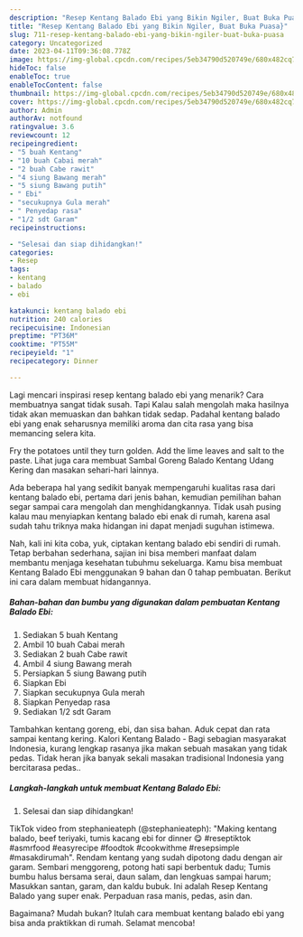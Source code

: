 ```yaml
---
description: "Resep Kentang Balado Ebi yang Bikin Ngiler, Buat Buka Puasa}"
title: "Resep Kentang Balado Ebi yang Bikin Ngiler, Buat Buka Puasa}"
slug: 711-resep-kentang-balado-ebi-yang-bikin-ngiler-buat-buka-puasa
category: Uncategorized
date: 2023-04-11T09:36:08.778Z
image: https://img-global.cpcdn.com/recipes/5eb34790d520749e/680x482cq70/kentang-balado-ebi-foto-resep-utama.jpg
hideToc: false
enableToc: true
enableTocContent: false
thumbnail: https://img-global.cpcdn.com/recipes/5eb34790d520749e/680x482cq70/kentang-balado-ebi-foto-resep-utama.jpg
cover: https://img-global.cpcdn.com/recipes/5eb34790d520749e/680x482cq70/kentang-balado-ebi-foto-resep-utama.jpg
author: Admin
authorAv: notfound
ratingvalue: 3.6
reviewcount: 12
recipeingredient:
- "5 buah Kentang"
- "10 buah Cabai merah"
- "2 buah Cabe rawit"
- "4 siung Bawang merah"
- "5 siung Bawang putih"
- " Ebi"
- "secukupnya Gula merah"
- " Penyedap rasa"
- "1/2 sdt Garam"
recipeinstructions:

- "Selesai dan siap dihidangkan!"
categories:
- Resep
tags:
- kentang
- balado
- ebi

katakunci: kentang balado ebi 
nutrition: 240 calories
recipecuisine: Indonesian
preptime: "PT36M"
cooktime: "PT55M"
recipeyield: "1"
recipecategory: Dinner

---
```



Lagi mencari inspirasi resep kentang balado ebi yang menarik? Cara membuatnya sangat tidak susah. Tapi Kalau salah mengolah maka hasilnya tidak akan memuaskan dan bahkan tidak sedap. Padahal kentang balado ebi yang enak seharusnya memiliki aroma dan cita rasa yang bisa memancing selera kita.


Fry the potatoes until they turn golden. Add the lime leaves and salt to the paste. Lihat juga cara membuat Sambal Goreng Balado Kentang Udang Kering dan masakan sehari-hari lainnya.

Ada beberapa hal yang sedikit banyak mempengaruhi kualitas rasa dari kentang balado ebi, pertama dari jenis bahan, kemudian pemilihan bahan segar sampai cara mengolah dan menghidangkannya. Tidak usah pusing kalau mau menyiapkan kentang balado ebi enak di rumah, karena asal sudah tahu triknya maka hidangan ini dapat menjadi suguhan istimewa.


Nah, kali ini kita coba, yuk, ciptakan kentang balado ebi sendiri di rumah. Tetap berbahan sederhana, sajian ini bisa memberi manfaat dalam membantu menjaga kesehatan tubuhmu sekeluarga. Kamu bisa membuat Kentang Balado Ebi menggunakan 9 bahan dan 0 tahap pembuatan. Berikut ini cara dalam membuat hidangannya.

<!--inarticleads1-->

##### Bahan-bahan dan bumbu yang digunakan dalam pembuatan Kentang Balado Ebi:

1. Sediakan 5 buah Kentang
1. Ambil 10 buah Cabai merah
1. Sediakan 2 buah Cabe rawit
1. Ambil 4 siung Bawang merah
1. Persiapkan 5 siung Bawang putih
1. Siapkan  Ebi
1. Siapkan secukupnya Gula merah
1. Siapkan  Penyedap rasa
1. Sediakan 1/2 sdt Garam


Tambahkan kentang goreng, ebi, dan sisa bahan. Aduk cepat dan rata sampai kentang kering. Kalori Kentang Balado - Bagi sebagian masyarakat Indonesia, kurang lengkap rasanya jika makan sebuah masakan yang tidak pedas. Tidak heran jika banyak sekali masakan tradisional Indonesia yang bercitarasa pedas.. 

<!--inarticleads2-->

##### Langkah-langkah untuk membuat Kentang Balado Ebi:


1. Selesai dan siap dihidangkan!

TikTok video from stephanieateph (@stephanieateph): &#34;Making kentang balado, beef teriyaki, tumis kacang ebi for dinner 😋 #reseptiktok #asmrfood #easyrecipe #foodtok #cookwithme #resepsimple #masakdirumah&#34;. Rendam kentang yang sudah dipotong dadu dengan air garam. Sembari menggoreng, potong hati sapi berbentuk dadu; Tumis bumbu halus bersama serai, daun salam, dan lengkuas sampai harum; Masukkan santan, garam, dan kaldu bubuk. Ini adalah Resep Kentang Balado yang super enak. Perpaduan rasa manis, pedas, asin dan. 

Bagaimana? Mudah bukan? Itulah cara membuat kentang balado ebi yang bisa anda praktikkan di rumah. Selamat mencoba!
